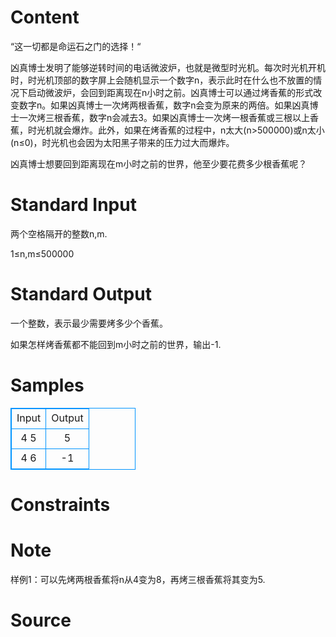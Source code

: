 
# Content

“这一切都是命运石之门的选择！“

凶真博士发明了能够逆转时间的电话微波炉，也就是微型时光机。每次时光机开机时，时光机顶部的数字屏上会随机显示一个数字n，表示此时在什么也不放置的情况下启动微波炉，会回到距离现在n小时之前。凶真博士可以通过烤香蕉的形式改变数字n。如果凶真博士一次烤两根香蕉，数字n会变为原来的两倍。如果凶真博士一次烤三根香蕉，数字n会减去3。如果凶真博士一次烤一根香蕉或三根以上香蕉，时光机就会爆炸。此外，如果在烤香蕉的过程中，n太大(n>500000)或n太小(n≤0)，时光机也会因为太阳黑子带来的压力过大而爆炸。

凶真博士想要回到距离现在m小时之前的世界，他至少要花费多少根香蕉呢？

# Standard Input

两个空格隔开的整数n,m.

1≤n,m≤500000

# Standard Output

一个整数，表示最少需要烤多少个香蕉。

如果怎样烤香蕉都不能回到m小时之前的世界，输出-1.

# Samples

<style>
        table,table tr th, table tr td { border:1px solid #0094ff; }
        table { width: 200px; min-height: 25px; line-height: 25px; text-align: center; border-collapse: collapse;}   
    </style>
<table>
	<tr>
		<td>Input</td>
		<td>Output</td>
	</tr>
<tr><td>4 5</td><td>5</td></tr><tr><td>4 6</td><td>-1</td></tr></table>


# Constraints



# Note

样例1：可以先烤两根香蕉将n从4变为8，再烤三根香蕉将其变为5.

# Source


